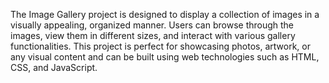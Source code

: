 The Image Gallery project is designed to display a collection of images in a visually appealing, organized manner. Users can browse through the images, view them in different sizes, and interact with various gallery functionalities. This project is perfect for showcasing photos, artwork, or any visual content and can be built using web technologies such as HTML, CSS, and JavaScript.

